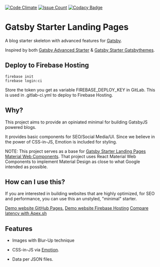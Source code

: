 [![Code Climate](https://codeclimate.com/github/fashionunited/gatsby-starter-landing-pages/badges/gpa.svg)](https://codeclimate.com/github/fashionunited/gatsby-starter-landing-pages)
[![Issue Count](https://codeclimate.com/github/fashionunited/gatsby-starter-landing-pages/badges/issue_count.svg)](https://codeclimate.com/github/fashionunited/gatsby-starter-landing-pages)
[![Codacy Badge](https://api.codacy.com/project/badge/Grade/990fb54ea8094f2aa0ed77f14e859820)](https://www.codacy.com/app/fashionunited/gatsby-starter-landing-pages?utm_source=github.com&utm_medium=referral&utm_content=fashionunited/gatsby-starter-landing-pages&utm_campaign=Badge_Grade)

# Gatsby Starter Landing Pages

A blog starter skeleton with advanced features for [Gatsby](https://github.com/gatsbyjs/gatsby/).

Inspired by both [Gatsby Advanced Starter](https://github.com/Vagr9K/gatsby-advanced-starter) & [Gatsby Starter Gatsbythemes](https://github.com/saschajullmann/gatsby-starter-gatsbythemes).

## Deploy to Firebase Hosting

    firebase init
    firebase login:ci

Store the token you get as variable FIREBASE_DEPLOY_KEY in GitLab. This is used in .gitlab-ci.yml to deploy to Firebase Hosting.

## Why?

This project aims to provide an opiniated minimal for building GatsbyJS powered blogs.

It provides basic components for SEO/Social Media/UI. Since we believe in the power of CSS-in-JS, Emotion is included for styling.

NOTE: This project serves as a base for [Gatsby Starter Landing Pages Material Web Components](https://github.com/fashionunited/gatsby-starter-landing-pages-material-web-components). That project uses React Material Web Components to implement Material Design as close to what Google intended as possible.

## How can I use this?

If you are interested in building websites that are highly optimized, for SEO and performance, you can use this an unstyled, "minimal" starter.

[Demo website GitHub Pages.](https://fashionunited.github.io/gatsby-starter-landing-pages/)
[Demo website Firebase Hosting](https://gatsby-starter-landing-pages.firebaseapp.com/)
[Compare latency with Apex.sh](https://latency.apex.sh/?url=https%3A%2F%2Ffashionunited.com&compare=https%3A%2F%2Fgatsby-starter-landing-pages.firebaseapp.com/)

## Features

* Images with Blur-Up technique

* CSS-in-JS via [Emotion](https://github.com/emotion-js/emotion).
  <!-- * Jest and Enzyme for testing.
* Eslint in dev mode with the airbnb config and prettier formatting rules.
* React 16.
  <!-- * A basic blog, with posts under src/pages/blog. There's also a script which creates a new Blog entry (post.sh). -->
* Data per JSON files.
  <!-- * A few basic components (Navigation, Footer, Layout).
* Layout components make use of [Styled-System](https://github.com/jxnblk/styled-system).
* Google Analytics (you just have to enter your tracking-id).
* Gatsby-Plugin-Offline which includes Service Workers.
* [Prettier](https://github.com/prettier/prettier) for a uniform codebase.
* [Normalize](https://github.com/necolas/normalize.css/) css (7.0).
* [Feather](https://feather.netlify.com/) icons.
* Font styles taken from [Tachyons](http://tachyons.io/). --> -->

- Blazing fast loading times thanks to pre-rendered HTML and automatic chunk loading of JS files
- Separate components for everything
- High configurability:
  * User information
  * User social profiles
  * Copyright information
  * More!
- Author segment
  * Name
  * Location
  * Description
  * Links
  * Follow Me button
- Posts in Markdown
  * Code syntax highlighting
  * Embed YouTube videos
  * Embed Tweets
- Tags
  * Separate page for posts under each tag
- Categories
  * Separate page for posts under each category
- Disqus support
  * Notifications about new disqus comments
- Google Analytics support
- NPM scripts for GitHub Pages deployment
- Social features
  * Twitter tweet button
  * Facebook share/share count
  * Reddit share/share count
  * Google+ share button
  * LinkedIn share button
  * Telegram share button
- SEO
  * Sitemap generation
  * robots.txt
  * General description tags
  * Schema.org JSONLD (Google Rich Snippets)
  * OpenGraph Tags (Facebook/Google+/Pinterest)
  * Twitter Tags (Twitter Cards)
- RSS feeds
- Loading progress for slow networks
- Offline support
- Web App Manifest support
- Development tools
  * ESLint for linting
  * Prettier for code style
  * Remark-Lint for linting Markdown
  * write-good for linting English prose
  * gh-pages for deploying to GitHub pages
  * CodeClimate configuration file and badge

NOTE: Feel free to check out [Gatsby Starter Landing Pages Material Web Components](https://github.com/fashionunited/gatsby-starter-landing-pages-material-web-components) if you are interested in a more opinionated starter with Material Design in mind.

## Getting Started

Install this starter (assuming [Gatsby](https://github.com/gatsbyjs/gatsby/) is installed) by running from your CLI:

```sh
gatsby new YourProjectName https://github.com/fashionunited/gatsby-starter-landing-pages
npm install # or yarn install
npm run develop # or gatsby develop
```

Or you can fork the project, make your changes there and merge new features when needed.

Alternatively:

```sh
git clone https://github.com/fashionunited/gatsby-starter-landing-pages YourProjectName # Clone the project
cd YourProjectname
rm -rf .git # So you can have your own changes stored in VCS.
npm install # or yarn install
npm run develop # or gatsby develop
```

## Configuration

Edit the export object in `data/SiteConfig`:

```js
module.exports = {
  blogPostDir: "sample-posts", // The name of directory that contains your posts.
  employerBrandingPagesDir: "employer-branding-pages",
  brandingPagesDir: "branding-pages",
  workingAtPagesDir: "working-at-pages",
  jobLandingPagesDir: "job-landing-pages",
  siteTitle: "Gatsby Starter Landing Pages", // Site title.
  siteTitleAlt: "GatsbyJS Starter Landing Pages", // Alternative site title for SEO.
  siteLogo: "/logos/logo-1024.png", // Logo used for SEO and manifest.
  siteUrl: "https://fashionunited.github.io", // Domain of your website without pathPrefix.
  pathPrefix: "/blog", // Prefixes all links. For cases when deployed to example.github.io/blog/.
  siteDescription: "If you do what you did, you get what you got.", // Website description used for RSS feeds/meta description tag.
  siteRss: "/rss.xml", // Path to the RSS file.
  siteFBAppID: "XXXXXXXXXXXXXXXX", // FB Application ID for using app insights
  googleTagManagerID: "GTM-XXXXXXX",
  disqusShortname: "https-fashionunited-github-io-gatsby-starter-landing-pages", // Disqus shortname.
  postDefaultCategoryID: "Fashion", // Default category for posts.
  userName: "Fashionista", // Username to display in the author segment.
  userTwitter: "", // Optionally renders "Follow Me" in the UserInfo segment.
  userLocation: "Catwalk, Paris", // User location to display in the author segment.
  userAvatar: "https://api.adorable.io/avatars/150/test.png", // User avatar to display in the author segment.
  userDescription:
    "I didn't consider myself a fashion designer at all at the time of punk. I was just using fashion as a way to express my resistance and to be rebellious. I came from the country, and by the time I got to London, I considered myself to be very stupid. It was my ambition to understand the world I live in.", // User description to display in the author segment.
  // Links to social profiles/projects you want to display in the author segment/navigation bar.
  userLinks: [
    {
      label: "GitHub",
      url: "https://github.com/fashionunited/gatsby-starter-landing-pages",
      iconClassName: "fa fa-github"
    },
    {
      label: "Twitter",
      url: "https://twitter.com/fashionunited",
      iconClassName: "fa fa-twitter"
    },
    {
      label: "Email",
      url: "mailto:info@fashionunited.com",
      iconClassName: "fa fa-envelope"
    }
  ],
  copyright: "Copyright ©2018. ", // Copyright string for the footer of the website and RSS feed.
  themeColor: "#c62828", // Used for setting manifest and progress theme colors.
  backgroundColor: "#e0e0e0" // Used for setting manifest background color.
};
```

You can also optionally set `pathPrefix`:

```js
module.exports = {
  // Note: it must *not* have a trailing slash.
  pathPrefix: "/gatsby-starter-landing-pages" // Prefixes all links. For cases when deployed to example.github.io/gatsby-starter-landing-pages/.
};
```

WARNING: Make sure to edit `static/robots.txt` to include your domain for the sitemap!
